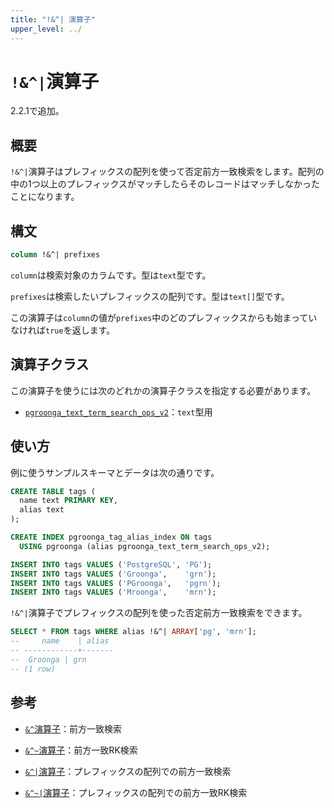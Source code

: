 ```yaml
---
title: "!&^| 演算子"
upper_level: ../
---
```


# `!&^|`演算子

2.2.1で追加。

## 概要

`!&^|`演算子はプレフィックスの配列を使って否定前方一致検索をします。配列の中の1つ以上のプレフィックスがマッチしたらそのレコードはマッチしなかったことになります。

## 構文

```sql
column !&^| prefixes
```

`column`は検索対象のカラムです。型は`text`型です。


`prefixes`は検索したいプレフィックスの配列です。型は`text[]`型です。

この演算子は`column`の値が`prefixes`中のどのプレフィックスからも始まっていなければ`true`を返します。

## 演算子クラス

この演算子を使うには次のどれかの演算子クラスを指定する必要があります。

  * [`pgroonga_text_term_search_ops_v2`][text-term-search-ops-v2]：`text`型用

## 使い方

例に使うサンプルスキーマとデータは次の通りです。

```sql
CREATE TABLE tags (
  name text PRIMARY KEY,
  alias text
);

CREATE INDEX pgroonga_tag_alias_index ON tags
  USING pgroonga (alias pgroonga_text_term_search_ops_v2);
```

```sql
INSERT INTO tags VALUES ('PostgreSQL', 'PG');
INSERT INTO tags VALUES ('Groonga',    'grn');
INSERT INTO tags VALUES ('PGroonga',   'pgrn');
INSERT INTO tags VALUES ('Mroonga',    'mrn');
```

`!&^|`演算子でプレフィックスの配列を使った否定前方一致検索をできます。

```sql
SELECT * FROM tags WHERE alias !&^| ARRAY['pg', 'mrn'];
--     name    | alias 
-- ------------+-------
--  Groonga | grn
-- (1 row)
```

## 参考

  * [`&^`演算子][prefix-search-v2]：前方一致検索

  * [`&^~`演算子][prefix-rk-search-v2]：前方一致RK検索

  * [`&^|`演算子][prefix-search-in-v2]：プレフィックスの配列での前方一致検索

  * [`&^~|`演算子][prefix-rk-search-in-v2]：プレフィックスの配列での前方一致RK検索

[text-term-search-ops-v2]:../#text-term-search-ops-v2

[prefix-search-v2]:prefix-search-v2.html

[prefix-rk-search-v2]:prefix-rk-search-v2.html

[prefix-search-in-v2]:prefix-search-in-v2.html

[prefix-rk-search-in-v2]:prefix-rk-search-in-v2.html
